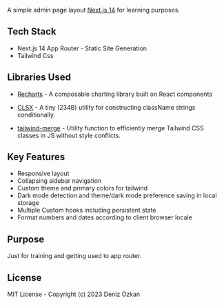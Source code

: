 A simple admin page layout [Next.js 14](https://nextjs.org/) for learning purposes.

## Tech Stack

-   Next.js 14 App Router - Static Site Generation
-   Tailwind Css

## Libraries Used

-   [Recharts](https://nextjs.org/) - A composable charting library built on React components

-   [CLSX](https://github.com/lukeed/clsx) - A tiny (234B) utility for constructing className strings conditionally.

-   [tailwind-merge](https://github.com/dcastil/tailwind-merge) - Utility function to efficiently merge Tailwind CSS classes in JS without style conflicts.

## Key Features

-   Responsive layout
-   Collapsing sidebar navigation
-   Custom theme and primary colors for tailwind
-   Dark mode detection and theme/dark mode preference saving in local storage
-   Multiple Custom hooks including persistent state
-   Format numbers and dates according to client browser locale

## Purpose

Just for training and getting used to app router.

## License

MIT License - Copyright (c) 2023 Deniz Özkan
